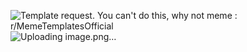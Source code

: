 <img src="https://preview.redd.it/template-request-you-cant-do-this-why-not-meme-v0-4g60cess80kd1.jpeg?auto=webp&amp;s=6820401fe67ffa1002feae6daa12957891bb2fa7" alt="Template request. You can&#39;t do this, why not meme : r/MemeTemplatesOfficial"/>![Uploading image.png…]()
